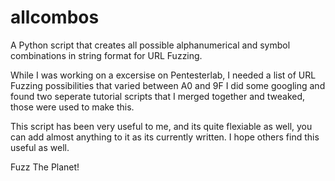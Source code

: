 # allcombos
A Python script that creates all possible alphanumerical and symbol combinations in string format for URL Fuzzing.

While I was working on a excersise on Pentesterlab, I needed a list of URL Fuzzing possibilities that varied between A0 and 9F
I did some googling and found two seperate tutorial scripts that I merged together and tweaked, those were used to make this.

This script has been very useful to me, and its quite flexiable as well, you can add almost anything to it as its currently written.
I hope others find this useful as well.

Fuzz The Planet!
